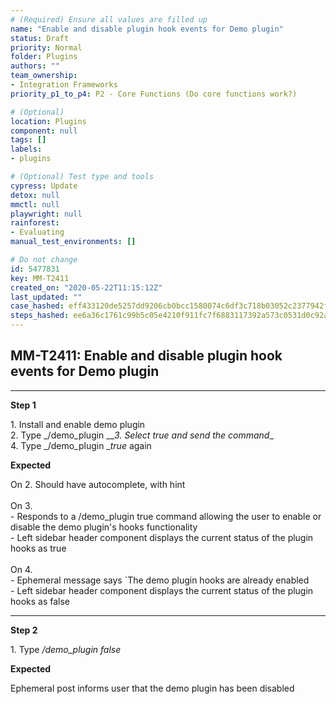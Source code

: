 ```yaml
---
# (Required) Ensure all values are filled up
name: "Enable and disable plugin hook events for Demo plugin"
status: Draft
priority: Normal
folder: Plugins
authors: ""
team_ownership: 
- Integration Frameworks
priority_p1_to_p4: P2 - Core Functions (Do core functions work?)

# (Optional)
location: Plugins
component: null
tags: []
labels: 
- plugins

# (Optional) Test type and tools
cypress: Update
detox: null
mmctl: null
playwright: null
rainforest: 
- Evaluating
manual_test_environments: []

# Do not change
id: 5477831
key: MM-T2411
created_on: "2020-05-22T11:15:12Z"
last_updated: ""
case_hashed: eff433120de5257dd9206cb0bcc1580074c6df3c718b03052c2377942f387562e0624ef79c7ab6b53637ee9a859313d3
steps_hashed: ee6a36c1761c99b5c05e4210f911fc7f6883117392a573c0531d0c92a649d54930810041e608908299a120a2f82efc7e
---
```


<!-- (Auto-generated) Based on frontmatter's "key" and "name" -->

## MM-T2411: Enable and disable plugin hook events for Demo plugin

---

**Step 1**

1\. Install and enable demo plugin\
2\. Type \_/demo\_plugin \_\__3. Select _true_ and send the command_\_\
4\. Type \_/demo\_plugin \__true_ again

**Expected**

On 2. Should have autocomplete, with hint\
\
On 3.\
\- Responds to a /demo\_plugin true command allowing the user to enable or disable the demo plugin's hooks functionality\
\- Left sidebar header component displays the current status of the plugin hooks as true\
\
On 4.\
\- Ephemeral message says \`The demo plugin hooks are already enabled\
\- Left sidebar header component displays the current status of the plugin hooks as false

---

**Step 2**

1\. Type _/demo\_plugin false_

**Expected**

Ephemeral post informs user that the demo plugin has been disabled
